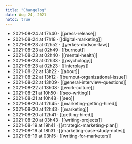 ```yaml
---
title: "Changelog"
date: Aug 24, 2021
notoc: true
---
```


- 2021-08-24 at 17h40 · [[press-release]]
- 2021-08-24 at 17h18 · [[digital-marketing]]
- 2021-08-23 at 02h52 · [[yerkes-dodson-law]]
- 2021-08-23 at 02h49 · [[burnout]]
- 2021-08-23 at 02h40 · [[mental-health]]
- 2021-08-23 at 02h33 · [[psychology]]
- 2021-08-23 at 02h23 · [[interplays]]
- 2021-08-22 at 13h22 · [[about]]
- 2021-08-22 at 13h12 · [[burnout-organizational-issue]]
- 2021-08-22 at 13h09 · [[general-interview-questions]]
- 2021-08-22 at 13h08 · [[work-culture]]
- 2021-08-21 at 10h50 · [[seo-writing]]
- 2021-08-21 at 10h48 · [[seo]]
- 2021-08-20 at 12h45 · [[marketing-getting-hired]]
- 2021-08-20 at 12h43 · [[marketing]]
- 2021-08-20 at 12h41 · [[getting-hired]]
- 2021-08-20 at 03h43 · [[writing-projects]]
- 2021-08-19 at 19h41 · [[strategic-marketing-plan]]
- 2021-08-19 at 18h31 · [[marketing-case-study-notes]]
- 2021-08-19 at 03h15 · [[writing-for-marketers]]
